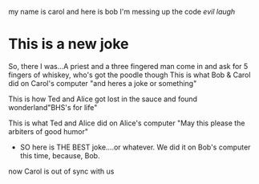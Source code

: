 
my name is carol and here is bob
I'm messing up the code *evil laugh*

# This is a new joke 
So, there I was...A priest and a three fingered man come in and ask for 5 fingers of whiskey, who's got the poodle though
This is what Bob & Carol did on Carol's computer "and heres a joke or something"


This is how Ted and Alice got lost in the sauce and found wonderland"BHS's for life"

This is what Ted and Alice did on Alice's computer 
"May this please the arbiters of good humor"


* SO here is THE BEST joke....or whatever. We did it on Bob's computer this time, because, Bob.

now Carol is out of sync with us
